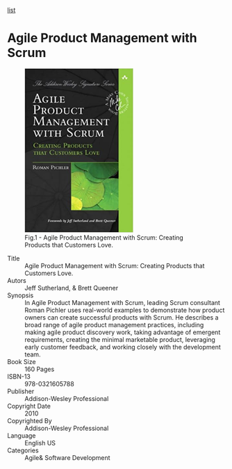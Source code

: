 [list](list.md)

# Agile Product Management with Scrum

<figure>
  <img src="Agile-Product-Management-with-Scrum.png" alt="Agile Product Management with Scrum: Creating Products that Customers Love" style="width:250px">
  <figcaption>Fig.1 - Agile Product Management with Scrum: Creating Products that Customers Love.</figcaption>
</figure>

<div itemscope="" itemtype="https://schema.org/Book">
   <meta itemprop="bookFormat" content="EBook/DAISY3"/>
   <meta itemprop="accessibilityFeature" content="largePrint/CSSEnabled"/>
   <meta itemprop="accessibilityFeature" content="highContrast/CSSEnabled"/>
   <meta itemprop="accessibilityFeature" content="resizeText/CSSEnabled"/>
   <meta itemprop="accessibilityFeature" content="displayTransformability"/>
   <meta itemprop="accessibilityFeature" content="longDescription"/>
   <meta itemprop="accessibilityFeature" content="alternativeText"/>
   <meta itemprop="accessibilityControl" content="fullKeyboardControl"/>
   <meta itemprop="accessibilityControl" content="fullMouseControl"/>
   <meta itemprop="accessibilityHazard" content="noFlashingHazard"/>
   <meta itemprop="accessibilityHazard" content="noMotionSimulationHazard"/>
   <meta itemprop="accessibilityHazard" content="noSoundHazard"/>
   <meta itemprop="accessibilityAPI" content="ARIA"/>

   <dl>
      <dt>Title</dt>
      <dd itemprop="name">Agile Product Management with Scrum: Creating Products that Customers Love.</dd>
	  <dt>Autors</dt>
	  <dd itemprop="author" itemtype="https://schema.org/Person" itemscope=""><span itemprop="name">Jeff Sutherland</span>, & <span itemprop="name">Brett Queener</span></dd>
      <dt>Synopsis</dt>
      <dd itemprop="description">In Agile Product Management with Scrum, leading Scrum consultant Roman Pichler uses real-world examples to demonstrate how product owners can create successful products with Scrum. He describes a broad range of agile product management practices, including making agile product discovery work, taking advantage of emergent requirements, creating the minimal marketable product, leveraging early customer feedback, and working closely with the development team.</dd>
      <dt>Book Size</dt>
      <dd><span itemprop="numberOfPages">160</span> Pages</dd>
      <dt>ISBN-13</dt>
      <dd itemprop="isbn">978-0321605788</dd>
      <dt>Publisher</dt>
      <dd itemprop="publisher" itemtype="https://schema.org/Organization" itemscope=""><span itemprop="name">Addison-Wesley Professional</span></dd>
      <dt>Copyright Date</dt>
      <dd itemprop="copyrightYear">2010</dd>
      <dt>Copyrighted By</dt>
      <dd itemprop="copyrightHolder" itemtype="https://schema.org/Organization" itemscope=""><span itemprop="name">Addison-Wesley Professional</span></dd>
      <dt>Language</dt>
      <dd><meta itemprop="inLanguage" content="en-US"/>English US</dd>
      <dt>Categories</dt>
      <dd><span itemprop="genre">Agile</span>& <span itemprop="genre">Software Development</span></dd>
   </dl>
</div>